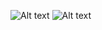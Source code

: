 ![Alt text](../../../../../C:/Users/victor/Videos/hpwc/mobile%201.png)
![Alt text](<../../../../../C:/Users/victor/Videos/hpwc/mobile%20(2).png>)
